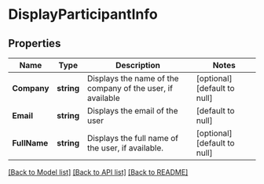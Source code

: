 # DisplayParticipantInfo

## Properties
Name | Type | Description | Notes
------------ | ------------- | ------------- | -------------
**Company** | **string** | Displays the name of the company of the user, if available | [optional] [default to null]
**Email** | **string** | Displays the email of the user | [default to null]
**FullName** | **string** | Displays the full name of the user, if available.  | [optional] [default to null]

[[Back to Model list]](../README.md#documentation-for-models) [[Back to API list]](../README.md#documentation-for-api-endpoints) [[Back to README]](../README.md)



